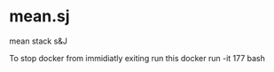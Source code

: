 # mean.sj
mean stack s&amp;J

To stop docker from immidiatly exiting run this
docker run -it 177 bash
